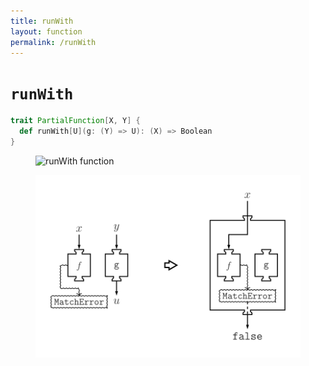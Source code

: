 ```yaml
---
title: runWith
layout: function
permalink: /runWith
---
```


# `runWith`

~~~ scala
trait PartialFunction[X, Y] {
  def runWith[U](g: (Y) => U): (X) => Boolean
}
~~~

<figure class="diagram">
  <img src="images/runWith.1.svg" alt="runWith function">
  <!-- <figcaption class="diagram-desc"><code>runWith</code> uses <code>p</code> to classify elements into two groups</figcaption> -->
</figure>

<figure class="diagram">
  <img src="images/runWith.2.svg" alt="runWith function">
  <!-- <figcaption class="diagram-desc"><code>runWith</code> uses <code>p</code> to classify elements into two groups</figcaption> -->
</figure>
